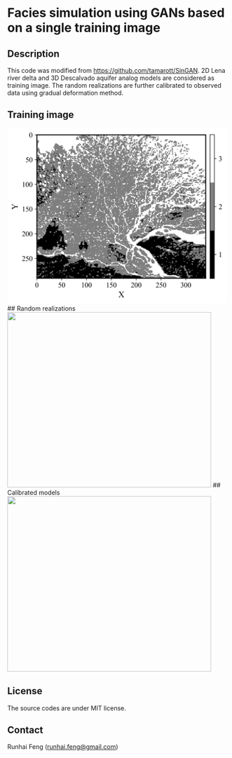 # Facies simulation using GANs based on a single training image

## Description

This code was modified from https://github.com/tamarott/SinGAN.
2D Lena river delta and 3D Descalvado aquifer analog models are considered as training image.
The random realizations are further calibrated to observed data using gradual deformation method.

## Training image
<img src="https://github.com/RhFeng/SGANs/blob/main/Fig/len_TI.jpg" width="500" height="400">
## Random realizations
<img src="https://github.com/RhFeng/SGANs/blob/main/Fig/random_GMD_10.gif" width="465" height="400">
## Calibrated models
<img src="https://github.com/RhFeng/SGANs/blob/main/Fig/cali_GMD_10.gif" width="465" height="400">

## License

The source codes are under MIT license.

## Contact

Runhai Feng (runhai.feng@gmail.com) 

